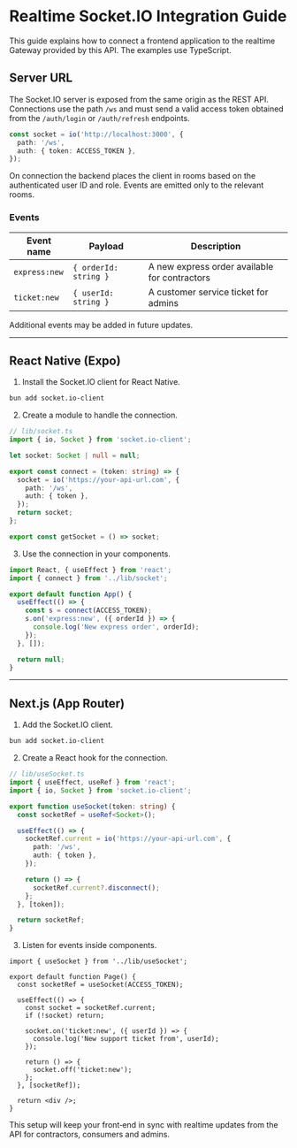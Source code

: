 Realtime Socket.IO Integration Guide
====================================

This guide explains how to connect a frontend application to the realtime Gateway provided by this API. The examples use TypeScript.

## Server URL

The Socket.IO server is exposed from the same origin as the REST API. Connections use the path `/ws` and must send a valid access token obtained from the `/auth/login` or `/auth/refresh` endpoints.

```ts
const socket = io('http://localhost:3000', {
  path: '/ws',
  auth: { token: ACCESS_TOKEN },
});
```

On connection the backend places the client in rooms based on the authenticated user ID and role. Events are emitted only to the relevant rooms.

### Events

| Event name   | Payload                     | Description                                     |
|--------------|-----------------------------|-------------------------------------------------|
| `express:new`| `{ orderId: string }`       | A new express order available for contractors   |
| `ticket:new` | `{ userId: string }`        | A customer service ticket for admins            |

Additional events may be added in future updates.

---

## React Native (Expo)

1. Install the Socket.IO client for React Native.

```sh
bun add socket.io-client
```

2. Create a module to handle the connection.

```ts
// lib/socket.ts
import { io, Socket } from 'socket.io-client';

let socket: Socket | null = null;

export const connect = (token: string) => {
  socket = io('https://your-api-url.com', {
    path: '/ws',
    auth: { token },
  });
  return socket;
};

export const getSocket = () => socket;
```

3. Use the connection in your components.

```ts
import React, { useEffect } from 'react';
import { connect } from '../lib/socket';

export default function App() {
  useEffect(() => {
    const s = connect(ACCESS_TOKEN);
    s.on('express:new', ({ orderId }) => {
      console.log('New express order', orderId);
    });
  }, []);

  return null;
}
```

---

## Next.js (App Router)

1. Add the Socket.IO client.

```sh
bun add socket.io-client
```

2. Create a React hook for the connection.

```ts
// lib/useSocket.ts
import { useEffect, useRef } from 'react';
import { io, Socket } from 'socket.io-client';

export function useSocket(token: string) {
  const socketRef = useRef<Socket>();

  useEffect(() => {
    socketRef.current = io('https://your-api-url.com', {
      path: '/ws',
      auth: { token },
    });

    return () => {
      socketRef.current?.disconnect();
    };
  }, [token]);

  return socketRef;
}
```

3. Listen for events inside components.

```tsx
import { useSocket } from '../lib/useSocket';

export default function Page() {
  const socketRef = useSocket(ACCESS_TOKEN);

  useEffect(() => {
    const socket = socketRef.current;
    if (!socket) return;

    socket.on('ticket:new', ({ userId }) => {
      console.log('New support ticket from', userId);
    });

    return () => {
      socket.off('ticket:new');
    };
  }, [socketRef]);

  return <div />;
}
```

This setup will keep your front‑end in sync with realtime updates from the API for contractors, consumers and admins.
